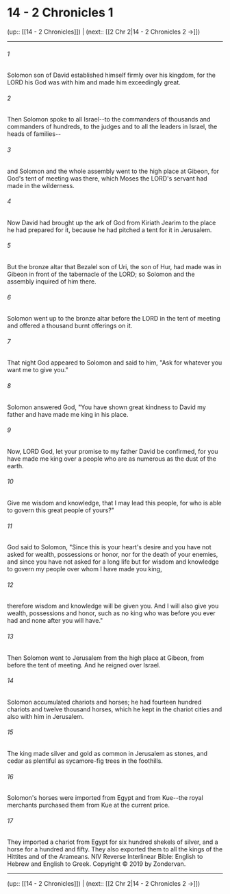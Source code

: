 # 14 - 2 Chronicles 1

(up:: [[14 - 2 Chronicles]]) | (next:: [[2 Chr 2|14 - 2 Chronicles 2 →]])

***


###### 1 
Solomon son of David established himself firmly over his kingdom, for the LORD his God was with him and made him exceedingly great. 

###### 2 
Then Solomon spoke to all Israel--to the commanders of thousands and commanders of hundreds, to the judges and to all the leaders in Israel, the heads of families-- 

###### 3 
and Solomon and the whole assembly went to the high place at Gibeon, for God's tent of meeting was there, which Moses the LORD's servant had made in the wilderness. 

###### 4 
Now David had brought up the ark of God from Kiriath Jearim to the place he had prepared for it, because he had pitched a tent for it in Jerusalem. 

###### 5 
But the bronze altar that Bezalel son of Uri, the son of Hur, had made was in Gibeon in front of the tabernacle of the LORD; so Solomon and the assembly inquired of him there. 

###### 6 
Solomon went up to the bronze altar before the LORD in the tent of meeting and offered a thousand burnt offerings on it. 

###### 7 
That night God appeared to Solomon and said to him, "Ask for whatever you want me to give you." 

###### 8 
Solomon answered God, "You have shown great kindness to David my father and have made me king in his place. 

###### 9 
Now, LORD God, let your promise to my father David be confirmed, for you have made me king over a people who are as numerous as the dust of the earth. 

###### 10 
Give me wisdom and knowledge, that I may lead this people, for who is able to govern this great people of yours?" 

###### 11 
God said to Solomon, "Since this is your heart's desire and you have not asked for wealth, possessions or honor, nor for the death of your enemies, and since you have not asked for a long life but for wisdom and knowledge to govern my people over whom I have made you king, 

###### 12 
therefore wisdom and knowledge will be given you. And I will also give you wealth, possessions and honor, such as no king who was before you ever had and none after you will have." 

###### 13 
Then Solomon went to Jerusalem from the high place at Gibeon, from before the tent of meeting. And he reigned over Israel. 

###### 14 
Solomon accumulated chariots and horses; he had fourteen hundred chariots and twelve thousand horses, which he kept in the chariot cities and also with him in Jerusalem. 

###### 15 
The king made silver and gold as common in Jerusalem as stones, and cedar as plentiful as sycamore-fig trees in the foothills. 

###### 16 
Solomon's horses were imported from Egypt and from Kue--the royal merchants purchased them from Kue at the current price. 

###### 17 
They imported a chariot from Egypt for six hundred shekels of silver, and a horse for a hundred and fifty. They also exported them to all the kings of the Hittites and of the Arameans. NIV Reverse Interlinear Bible: English to Hebrew and English to Greek. Copyright © 2019 by Zondervan.

***

(up:: [[14 - 2 Chronicles]]) | (next:: [[2 Chr 2|14 - 2 Chronicles 2 →]])
